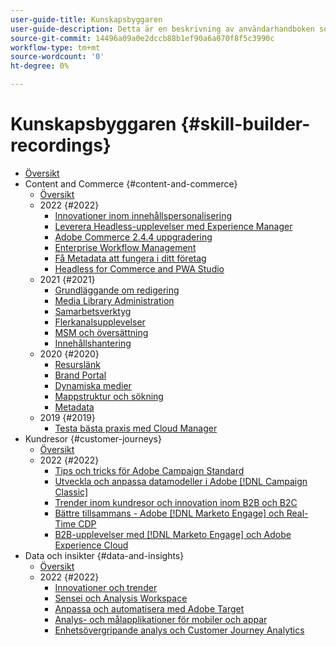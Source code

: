 ```yaml
---
user-guide-title: Kunskapsbyggaren
user-guide-description: Detta är en beskrivning av användarhandboken som ska visas på landningssidan.
source-git-commit: 14496a09a0e2dccb88b1ef90a6a070f8f5c3990c
workflow-type: tm+mt
source-wordcount: '0'
ht-degree: 0%

---
```



# Kunskapsbyggaren {#skill-builder-recordings}

+ [Översikt](overview.md)
+ Content and Commerce {#content-and-commerce}
   + [Översikt](content-and-commerce/overview.md)
   + 2022 {#2022}
      + [Innovationer inom innehållspersonalisering](content-and-commerce/2022/content-perosonalization.md)
      + [Leverera Headless-upplevelser med Experience Manager](content-and-commerce/2022/headless.md)
      + [Adobe Commerce 2.4.4 uppgradering](content-and-commerce/2022/commerce-upgrade.md)
      + [Enterprise Workflow Management](content-and-commerce/2022/workflow.md)
      + [Få Metadata att fungera i ditt företag](content-and-commerce/2022/metadata.md)
      + [Headless for Commerce and PWA Studio](content-and-commerce/2022/headless-pwa.md)
   + 2021 {#2021}
      + [Grundläggande om redigering](content-and-commerce/2021/authoring-fundamentals.md)
      + [Media Library Administration](content-and-commerce/2021/media-library-administration.md)
      + [Samarbetsverktyg](content-and-commerce/2021/collaboration-tools.md)
      + [Flerkanalsupplevelser](content-and-commerce/2021/omnichannel-experiences.md)
      + [MSM och översättning](content-and-commerce/2021/multi-site-management-web-translation.md)
      + [Innehållshantering](content-and-commerce/2021/traditional-headless-content-management.md)
   + 2020 {#2020}
      + [Resurslänk](content-and-commerce/2020/asset-link.md)
      + [Brand Portal](content-and-commerce/2020/brand-portal.md)
      + [Dynamiska medier](content-and-commerce/2020/dynamic-media.md)
      + [Mappstruktur och sökning](content-and-commerce/2020/folder-structure-search.md)
      + [Metadata](content-and-commerce/2020/metadata.md)
   + 2019 {#2019}
      + [Testa bästa praxis med Cloud Manager](content-and-commerce/2019/cloud-manager-testing.md)
+ Kundresor {#customer-journeys}
   + [Översikt](customer-journeys/overview.md)
   + 2022 {#2022}
      + [Tips och tricks för Adobe Campaign Standard](customer-journeys/2022/tips-and-tricks.md)
      + [Utveckla och anpassa datamodeller i Adobe [!DNL Campaign Classic]](customer-journeys/2022/data-models.md)
      + [Trender inom kundresor och innovation inom B2B och B2C](customer-journeys/2022/keynote.md)
      + [Bättre tillsammans - Adobe [!DNL Marketo Engage] och Real-Time CDP](customer-journeys/2022/b2b-campaigns.md)
      + [B2B-upplevelser med [!DNL Marketo Engage] och Adobe Experience Cloud](customer-journeys/2022/b2b-experiences.md)
+ Data och insikter {#data-and-insights}
   + [Översikt](data-and-insights/overview.md)
   + 2022 {#2022}
      + [Innovationer och trender](data-and-insights/2022/innovations.md)
      + [Sensei och Analysis Workspace](data-and-insights/2022/sensei.md)
      + [Anpassa och automatisera med Adobe Target](data-and-insights/2022/personalize.md)
      + [Analys- och målapplikationer för mobiler och appar](data-and-insights/2022/mobile-and-apps.md)
      + [Enhetsövergripande analys och Customer Journey Analytics](data-and-insights/2022/cross-device-analytics.md)

<!--    + [Adobe Campaign Classic V7 vs V8](customer-journeys/2022/classic-v7-vs-v8.md) -->
